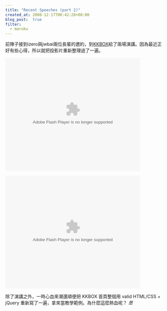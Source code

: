 ```yaml
---
title: "Recent Speeches (part 2)"
created_at: 2008-12-17T00:42:28+08:00
blog_post:  true
filter:
  - maruku
---
```


前陣子接到izero與jwbai兩位長輩的邀約，到[KKBOX](http://www.kkbox.com.tw/)給了兩場演講。因為最近正好有些心得，所以就把投影片重新整理過了一遍。

<object width="425" height="355"><param name="movie" value="http://static.slideshare.net/swf/ssplayer2.swf?doc=kkboxdesignwithwebstandards-1229440721136189-1&stripped_title=design-with-web-standards-for-kkbox-presentation" /><param name="allowFullScreen" value="true"/><param name="allowScriptAccess" value="always"/><embed src="http://static.slideshare.net/swf/ssplayer2.swf?doc=kkboxdesignwithwebstandards-1229440721136189-1&stripped_title=design-with-web-standards-for-kkbox-presentation" type="application/x-shockwave-flash" allowscriptaccess="always" allowfullscreen="true" width="425" height="355"></embed></object>

<object width="425" height="355"><param name="movie" value="http://static.slideshare.net/swf/ssplayer2.swf?doc=kkboxwireframe-1229441099125834-2&stripped_title=workflow-and-design-guideline-presentation" /><param name="allowFullScreen" value="true"/><param name="allowScriptAccess" value="always"/><embed src="http://static.slideshare.net/swf/ssplayer2.swf?doc=kkboxwireframe-1229441099125834-2&stripped_title=workflow-and-design-guideline-presentation" type="application/x-shockwave-flash" allowscriptaccess="always" allowfullscreen="true" width="425" height="355"></embed></object>

除了演講之外，一時心血來潮還順便把 KKBOX 首頁整個用 valid HTML/CSS + jQuery 重新寫了一遍，拿來當教學範例。為什麼這麼熱血呢？ *思*

